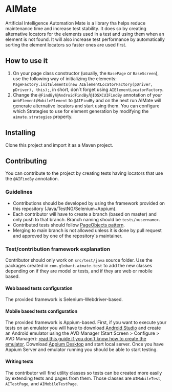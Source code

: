 # AIMate
Artificial Intelligence Automation Mate is a library tha helps reduce maintenance time and increase test stability. It does so by creating alternative locators for the elements used in a test and using them when an element is not found. It will also increase test performance by automatically sorting the element locators so faster ones are used first.

## How to use it
1. On your page class constructor (usually, the `BasePage` or `BaseScreen`), use the following way of initializing the elements: `PageFactory.initElements(new AIElementLocatorFactory(pDriver, pDriver), this);`, in short, don´t forget using `AIElementLocatorFactory`.
2. Change the `@FindBy`/`@AndroidFindBy`/`@IOSXCUIFindBy` annotation of your `WebElement`/`MobileElement` to `@AIFindBy` and on the next run AIMate will generate alternative locators and start using them. You can configure which Strategies to use for element generation by modifying the `aimate.strategies` property.

## Installing
Clone this project and import it as a Maven project.

## Contributing
You can contribute to the project by creating tests having locators that use the `@AIFindBy` annotation. 

### Guidelines
- Contributions should be developed by using the framework provided on this repository (Java/TestNG/Selenium+Appium).
- Each contributor will have to create a branch (based on master) and only push to that branch. Branch naming should be `tests/<username>`.
- Contributed tests should follow [PageObjects pattern](https://martinfowler.com/bliki/PageObject.html).
- Merging to main branch is not allowed unless it is done by pull request and approved by one of the repository´s maintainer.

### Test/contribution framework explanation
Contributor should only work on `src/test/java` source folder. Use the packages created in `com.globant.aimate.test` to add the new classes depending on if they are model or tests, and if they are web or mobile based.

#### Web based tests configuration
The provided framework is Selenium-Webdriver-based.

#### Mobile based tests configuration
The provided framework is Appium-based. First, if you want to execute your tests on an emulator you will have to download [Android Studio](https://developer.android.com/studio) and create an Android emulator using the AVD Manager (Start Screen > Configure > AVD Manager): [read this guide if you don´t know how to create the emulator](https://developer.android.com/studio/run/managing-avds). Download [Appium Desktop](http://appium.io/) and start local server. Once you have Appium Server and emulator running you should be able to start testing.

#### Writing tests
The contributor will find utility classes so tests can be created more easily by extending tests and pages from them. Those classes are `AIMobileTest`, `AITestPage`, and `AIMobileTestPage`.
